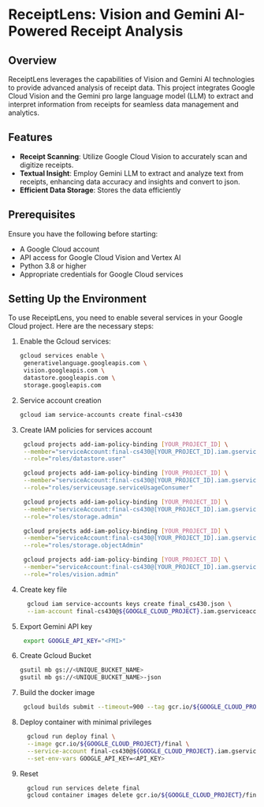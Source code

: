 # ReceiptLens: Vision and Gemini AI-Powered Receipt Analysis

## Overview

ReceiptLens leverages the capabilities of Vision and Gemini AI technologies to provide advanced analysis of receipt data. This project integrates Google Cloud Vision and the Gemini pro large language model (LLM) to extract and interpret information from receipts for seamless data management and analytics.

## Features

- **Receipt Scanning**: Utilize Google Cloud Vision to accurately scan and digitize receipts.
- **Textual Insight**: Employ Gemini LLM to extract and analyze text from receipts, enhancing data accuracy and insights and convert to json.
- **Efficient Data Storage**: Stores the data efficiently

## Prerequisites

Ensure you have the following before starting:
- A Google Cloud account
- API access for Google Cloud Vision and Vertex AI
- Python 3.8 or higher
- Appropriate credentials for Google Cloud services

## Setting Up the Environment

To use ReceiptLens, you need to enable several services in your Google Cloud project. Here are the necessary steps:

1. Enable the Gcloud services:
   ```bash
   gcloud services enable \
    generativelanguage.googleapis.com \
    vision.googleapis.com \
    datastore.googleapis.com \
    storage.googleapis.com

2. Service account creation
    ```bash
    gcloud iam service-accounts create final-cs430

3. Create IAM policies for services account
    ```bash
     gcloud projects add-iam-policy-binding [YOUR_PROJECT_ID] \
     --member="serviceAccount:final-cs430@[YOUR_PROJECT_ID].iam.gserviceaccount.com" \
     --role="roles/datastore.user"

     gcloud projects add-iam-policy-binding [YOUR_PROJECT_ID] \
     --member="serviceAccount:final-cs430@[YOUR_PROJECT_ID].iam.gserviceaccount.com" \
     --role="roles/serviceusage.serviceUsageConsumer"

     gcloud projects add-iam-policy-binding [YOUR_PROJECT_ID] \
     --member="serviceAccount:final-cs430@[YOUR_PROJECT_ID].iam.gserviceaccount.com" \
     --role="roles/storage.admin"

     gcloud projects add-iam-policy-binding [YOUR_PROJECT_ID] \
     --member="serviceAccount:final-cs430@[YOUR_PROJECT_ID].iam.gserviceaccount.com" \
     --role="roles/storage.objectAdmin"

     gcloud projects add-iam-policy-binding [YOUR_PROJECT_ID] \
     --member="serviceAccount:final-cs430@[YOUR_PROJECT_ID].iam.gserviceaccount.com" \
     --role="roles/vision.admin"

4. Create key file 
    ```bash
      gcloud iam service-accounts keys create final_cs430.json \
      --iam-account final-cs430@${GOOGLE_CLOUD_PROJECT}.iam.gserviceaccount.com

4. Export Gemini API key
    ```bash
     export GOOGLE_API_KEY="<FMI>"

5. Create Gcloud Bucket
   ```bash
   gsutil mb gs://<UNIQUE_BUCKET_NAME>
   gsutil mb gs://<UNIQUE_BUCKET_NAME>-json

6. Build the docker image
      ```bash
       gcloud builds submit --timeout=900 --tag gcr.io/${GOOGLE_CLOUD_PROJECT}/final

7. Deploy container with minimal privileges
    ```bash
      gcloud run deploy final \
      --image gcr.io/${GOOGLE_CLOUD_PROJECT}/final \
      --service-account final-cs430@${GOOGLE_CLOUD_PROJECT}.iam.gserviceaccount.com \
      --set-env-vars GOOGLE_API_KEY=<API_KEY>

8. Reset 
    ```bash
      gcloud run services delete final
      gcloud container images delete gcr.io/${GOOGLE_CLOUD_PROJECT}/final
